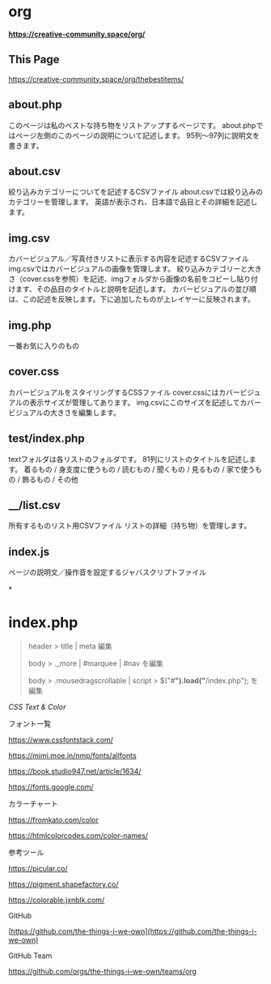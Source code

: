 # org
**https://creative-community.space/org/**

## This Page
https://creative-community.space/org/thebestitems/


## about.php
このページは私のベストな持ち物をリストアップするページです。
about.phpではページ左側のこのページの説明について記述します。
95列〜97列に説明文を書きます。
## about.csv
絞り込みカテゴリーについてを記述するCSVファイル
about.csvでは絞り込みのカテゴリーを管理します。
英語が表示され、日本語で品目とその詳細を記述します。
## img.csv
カバービジュアル／写真付きリストに表示する内容を記述するCSVファイル
img.csvではカバービジュアルの画像を管理します。
絞り込みカテゴリーと大きさ（cover.cssを参照）を記述、imgフォルダから画像の名前をコピーし貼り付けます、その品目のタイトルと説明を記述します。
カバービジュアルの並び順は、この記述を反映します。下に追加したものが上レイヤーに反映されます。
## img.php
一番お気に入りのもの
## cover.css
カバービジュアルをスタイリングするCSSファイル
cover.cssにはカバービジュアルの表示サイズが管理してあります。
img.csvにこのサイズを記述してカバービジュアルの大きさを編集します。
## test/index.php 
textフォルダは各リストのフォルダです。
81列にリストのタイトルを記述します。
着るもの / 身支度に使うもの / 読むもの / 聞くもの / 見るもの / 家で使うもの / 飾るもの / その他
## __/list.csv
所有するものリスト用CSVファイル
リストの詳細（持ち物）を管理します。
## index.js
ページの説明文／操作音を設定するジャバスクリプトファイル

*　　


# index.php

> header > title | meta 編集
> 
> body > ._more | #marquee | #nav を編集
> 
> body > .mousedragscrollable | script > $("#__").load("__/index.php"); を編集
> 


*CSS Text & Color*

フォント一覧

https://www.cssfontstack.com/

https://mimi.moe.in/nmp/fonts/allfonts

https://book.studio947.net/article/1634/

https://fonts.google.com/


カラーチャート

https://fromkato.com/color

https://htmlcolorcodes.com/color-names/


参考ツール

https://picular.co/

https://pigment.shapefactory.co/

https://colorable.jxnblk.com/



GitHub

[https://github.com/the-things-i-we-own](https://github.com/the-things-i-we-own)


GitHub Team

https://github.com/orgs/the-things-i-we-own/teams/org
